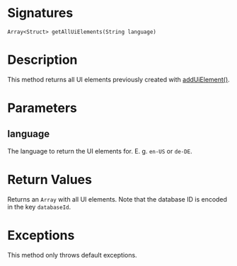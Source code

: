 <!---
{
    "category": "UI",
    "name": "getAllUiElements",
    "shortDescription": "Returns all UI elements"
}
--->

# Signatures

```
Array<Struct> getAllUiElements(String language)
```

# Description

This method returns all UI elements previously created with [addUiElement()](#addUiElement).

# Parameters

## language

The language to return the UI elements for. E. g. `en-US` or `de-DE`.

# Return Values

Returns an `Array` with all UI elements. Note that the database ID is encoded in the key `databaseId`.

# Exceptions

This method only throws default exceptions.
